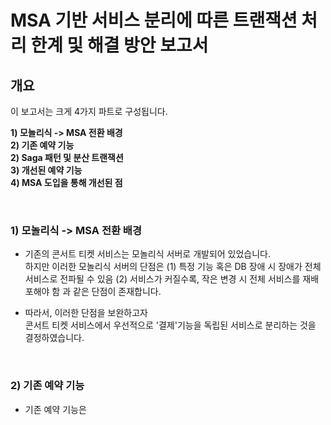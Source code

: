 
# MSA 기반 서비스 분리에 따른 트랜잭션 처리 한계 및 해결 방안 보고서 

## 개요

이 보고서는 크게 4가지 파트로 구성됩니다.
  
**1) 모놀리식 -> MSA 전환 배경** <br>
**2) 기존 예약 기능** <br>
**2) Saga 패턴 및 분산 트랜잭션** <br>
**3) 개선된 예약 기능** <br>
**4) MSA 도입을 통해 개선된 점** <br> 

<br> 

### 1) 모놀리식 -> MSA 전환 배경

- 기존의 콘서트 티켓 서비스는 모놀리식 서버로 개발되어 있었습니다. <br>
  하지만 이러한 모놀리식 서버의 단점은
  (1) 특정 기능 혹은 DB 장애 시 장애가 전체 서비스로 전파될 수 있음
  (2) 서비스가 커질수록, 작은 변경 시 전체 서비스를 재배포해야 함
  과 같은 단점이 존재합니다.

- 따라서, 이러한 단점을 보완하고자 <br>
  콘서트 티켓 서비스에서 우선적으로 '결제'기능을 독립된 서비스로 분리하는 것을 결정하였습니다. <br>
  

<br> 


### 2) 기존 예약 기능 

- 기존 예약 기능은 

<br> 

```
